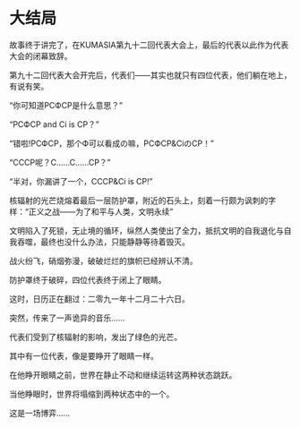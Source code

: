 # 大结局



故事终于讲完了，在KUMASIA第九十二回代表大会上，最后的代表以此作为代表大会的闭幕致辞。

第九十二回代表大会开完后，代表们——其实也就只有四位代表，他们躺在地上，有说有笑。

“你可知道РСФСР是什么意思？”

“РСФСР and Ci is CP？”

“错啦!РСФСР，那个Ф可以看成の嘛，РСФСР&CiのCP！”

“СССР呢？С……С……СР？”

“半对，你漏讲了一个，СССР&Ci is CP!”

核辐射的光芒烧熔着最后一层防护罩，附近的石头上，刻着一行颇为讽刺的字样：“正义之战——为了和平与人类，文明永续”

文明陷入了死锁，无止境的循环，纵然人类使出了全力，抵抗文明的自我退化与自我吞噬，最终也没什么办法，只能静静等待着毁灭。

战火纷飞，硝烟弥漫，破破烂烂的旗帜已经辨认不清。

防护罩终于破碎，四位代表终于闭上了眼睛。

这时，日历正在翻过：二零九一年十二月二十六日。

突然，传来了一声诡异的音乐……

<audio><source src="https://cdn.jsdelivr.net/gh/qwertyuiopcode/picturebed@main/media/audio/2.mp3" type="audio/mpeg"/>时代变了，大人！</audio>

代表们受到了核辐射的影响，发出了绿色的光芒。

其中有一位代表，像是要睁开了眼睛一样。

在他睁开眼睛之前，世界在静止不动和继续运转这两种状态跳跃。

当他睁眼时，世界将塌缩到两种状态中的一个。

这是一场博弈……
